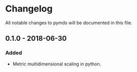 # Changelog
All notable changes to pymds will be documented in this file.

## 0.1.0 - 2018-06-30
### Added
- Metric multidimensional scaling in python.
